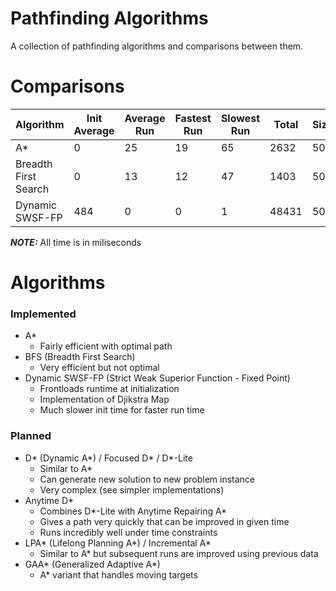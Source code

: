 # Pathfinding Algorithms
A collection of pathfinding algorithms and comparisons between them.

# Comparisons

|           Algorithm|    Init Average|     Average Run|     Fastest Run|     Slowest Run|           Total|            Size|        Attempts|       Successes|
|--------------------|----------------|----------------|----------------|----------------|----------------|----------------|----------------|----------------|
|                  A*|               0|              25|              19|              65|            2632|             500|             100|              86|
|Breadth First Search|               0|              13|              12|              47|            1403|             500|             100|              86|
|     Dynamic SWSF-FP|             484|               0|               0|               1|           48431|             500|             100|              86|

**_NOTE:_**  All time is in miliseconds

# Algorithms
### Implemented
  - A*
    - Fairly efficient with optimal path
  - BFS (Breadth First Search)
    - Very efficient but not optimal
  - Dynamic SWSF-FP (Strict Weak Superior Function - Fixed Point)
    - Frontloads runtime at initialization
    - Implementation of Djikstra Map
    - Much slower init time for faster run time

### Planned
   - D* (Dynamic A*) / Focused D* / D*-Lite
     - Similar to A*
     - Can generate new solution to new problem instance
     - Very complex (see simpler implementations)
   - Anytime D*
     - Combines D*-Lite with Anytime Repairing A*
     - Gives a path very quickly that can be improved in given time
     - Runs incredibly well under time constraints
   - LPA* (Lifelong Planning A*) / Incremental A*
     - Similar to A* but subsequent runs are improved using previous data
   - GAA* (Generalized Adaptive A*)
     - A* variant that handles moving targets
